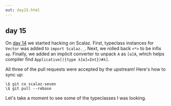 ```yaml
---
out: day15.html
---
```


  [day14]: http://eed3si9n.com/learning-scalaz-day14

day 15
------

On [day 14][day14] we started hacking on Scalaz. First, typeclass instances for `Vector` was added to `import Scalaz._`. Next, we rolled back `<*>` to be infix `ap`. Finally, we added an implicit converter to unpack `A` as `[α]A`, which helps compiler find `Applicative[({type λ[α]=Int})#λ]`.

All three of the pull requests were accepted by the upstream! Here's how to sync up:

```
\$ git co scalaz-seven
\$ git pull --rebase
```

Let's take a moment to see some of the typeclasses I was looking.
